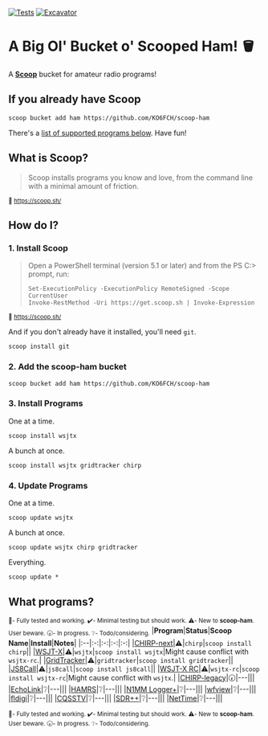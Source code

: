 [![Tests](https://github.com/KO6FCH/scoop-ham/actions/workflows/ci.yml/badge.svg)](https://github.com/KO6FCH/scoop-ham/actions/workflows/ci.yml) [![Excavator](https://github.com/KO6FCH/scoop-ham/actions/workflows/excavator.yml/badge.svg)](https://github.com/KO6FCH/scoop-ham/actions/workflows/excavator.yml)
# A Big Ol' Bucket o' Scooped Ham! 🪣
A **[Scoop](https://scoop.sh/)** bucket for amateur radio programs!
## If you already have Scoop
```pwsh
scoop bucket add ham https://github.com/KO6FCH/scoop-ham
```
There's a [list of supported programs below](#scoop-ham.programs). Have fun!
## What is Scoop?
> Scoop installs programs you know and love, from the command line with a minimal amount of friction.

<sup>:link: https://scoop.sh/</sup>
## How do I?
### 1. Install Scoop
> Open a PowerShell terminal (version 5.1 or later) and from the PS C:\> prompt, run:
> ```pwsh
> Set-ExecutionPolicy -ExecutionPolicy RemoteSigned -Scope CurrentUser
> Invoke-RestMethod -Uri https://get.scoop.sh | Invoke-Expression
> ```
<sup>:link: https://scoop.sh/</sup>

And if you don't already have it installed, you'll need `git`.
```pwsh
scoop install git
```
### 2. Add the **scoop-ham** bucket
```pwsh
scoop bucket add ham https://github.com/KO6FCH/scoop-ham
```
### 3. Install Programs
One at a time.
```pwsh
scoop install wsjtx
```
A bunch at once.
```pwsh
scoop install wsjtx gridtracker chirp
```
### 4. Update Programs
One at a time.
```pwsh
scoop update wsjtx
```
A bunch at once.
```pwsh
scoop update wsjtx chirp gridtracker
```
Everything.
```pwsh
scoop update *
```
## <a name="scoop-ham.programs">What programs?</a>
<sub>:100:- Fully tested and working. :heavy_check_mark:- Minimal testing but should work. :warning:- New to **scoop-ham**. User beware. :clock730:- In progress. :grey_question:- Todo/considering.</sub>
|**Program**|**Status**|**Scoop Name**|**Install**|**Notes**|
|:--|:-:|:-:|:-:|:-:|
|[CHIRP-next](https://chirpmyradio.com/)|:warning:|`chirp`|`scoop install chirp`||
|[WSJT-X](https://wsjt.sourceforge.io/wsjtx.html)|:warning:|`wsjtx`|`scoop install wsjtx`|Might cause conflict with `wsjtx-rc`.|
|[GridTracker](https://gridtracker.org)|:warning:|`gridtracker`|`scoop install gridtracker`||
|[JS8Call](http://js8call.com/)|:warning:|`js8call`|`scoop install js8call`||
|[WSJT-X RC](https://wsjt.sourceforge.io/wsjtx.html)|:warning:|`wsjtx-rc`|`scoop install wsjtx-rc`|Might cause conflict with `wsjtx`.|
|[CHIRP-legacy](https://chirpmyradio.com/)|:clock730:|---|||
|[EchoLink](https://www.echolink.org/)|:grey_question:|---|||
|[HAMRS](https://hamrs.app/)|:grey_question:|---|||
|[N1MM Logger+](https://n1mmwp.hamdocs.com/)|:grey_question:|---|||
|[wfview](https://wfview.org/)|:grey_question:|---|||
|[fldigi](http://www.w1hkj.com/)|:grey_question:|---|||
|[CQSSTV](https://www.cqsstv.com/)|:grey_question:|---|||
|[SDR++](https://www.sdrpp.org/)|:grey_question:|---|||
|[NetTime](https://www.timesynctool.com/)|:grey_question:|---|||

<sup>:100:- Fully tested and working. :heavy_check_mark:- Minimal testing but should work. :warning:- New to **scoop-ham**. User beware. :clock730:- In progress. :grey_question:- Todo/considering.</sup>
